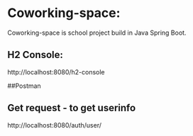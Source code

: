 # Coworking-space:
Coworking-space is school project build in Java Spring Boot.

## H2 Console:
http://localhost:8080/h2-console

##Postman
## Get request - to get userinfo
http://localhost:8080/auth/user/


